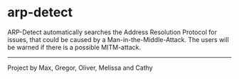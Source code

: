 arp-detect
==========

ARP-Detect automatically searches the Address Resolution Protocol for issues, that could be caused by a Man-in-the-Middle-Attack. The users will be warned if there is a possible MITM-attack.

----------
Project by Max, Gregor, Oliver, Melissa and Cathy
